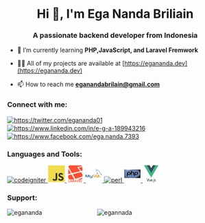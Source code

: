 <h1 align="center">Hi 👋, I'm Ega Nanda Briliain</h1>
<h3 align="center">A passionate backend developer from Indonesia</h3>

- 🌱 I’m currently learning **PHP,JavaScript, and Laravel Fremwork**

- 👨‍💻 All of my projects are available at [https://egananda.dev](https://egananda.dev)

- 📫 How to reach me **eganandabrilain@gmail.com**

<h3 align="left">Connect with me:</h3>
<p align="left">
<a href="https://twitter.com/https://twitter.com/egananda01" target="blank"><img align="center" src="https://raw.githubusercontent.com/rahuldkjain/github-profile-readme-generator/master/src/images/icons/Social/twitter.svg" alt="https://twitter.com/egananda01" height="30" width="40" /></a>
<a href="https://linkedin.com/in/https://www.linkedin.com/in/e-g-a-189943216" target="blank"><img align="center" src="https://raw.githubusercontent.com/rahuldkjain/github-profile-readme-generator/master/src/images/icons/Social/linked-in-alt.svg" alt="https://www.linkedin.com/in/e-g-a-189943216" height="30" width="40" /></a>
<a href="https://fb.com/https://www.facebook.com/ega.nanda.7393" target="blank"><img align="center" src="https://raw.githubusercontent.com/rahuldkjain/github-profile-readme-generator/master/src/images/icons/Social/facebook.svg" alt="https://www.facebook.com/ega.nanda.7393" height="30" width="40" /></a>
</p>

<h3 align="left">Languages and Tools:</h3>
<p align="left"> <a href="https://codeigniter.com" target="_blank" rel="noreferrer"> <img src="https://cdn.worldvectorlogo.com/logos/codeigniter.svg" alt="codeigniter" width="40" height="40"/> </a> <a href="https://developer.mozilla.org/en-US/docs/Web/JavaScript" target="_blank" rel="noreferrer"> <img src="https://raw.githubusercontent.com/devicons/devicon/master/icons/javascript/javascript-original.svg" alt="javascript" width="40" height="40"/> </a> <a href="https://laravel.com/" target="_blank" rel="noreferrer"> <img src="https://raw.githubusercontent.com/devicons/devicon/master/icons/laravel/laravel-plain-wordmark.svg" alt="laravel" width="40" height="40"/> </a> <a href="https://www.mysql.com/" target="_blank" rel="noreferrer"> <img src="https://raw.githubusercontent.com/devicons/devicon/master/icons/mysql/mysql-original-wordmark.svg" alt="mysql" width="40" height="40"/> </a> <a href="https://www.perl.org/" target="_blank" rel="noreferrer"> <img src="https://api.iconify.design/logos-perl.svg" alt="perl" width="40" height="40"/> </a> <a href="https://www.php.net" target="_blank" rel="noreferrer"> <img src="https://raw.githubusercontent.com/devicons/devicon/master/icons/php/php-original.svg" alt="php" width="40" height="40"/> </a> <a href="https://vuejs.org/" target="_blank" rel="noreferrer"> <img src="https://raw.githubusercontent.com/devicons/devicon/master/icons/vuejs/vuejs-original-wordmark.svg" alt="vuejs" width="40" height="40"/> </a> </p>

<h3 align="left">Support:</h3>
<p><a href="https://www.buymeacoffee.com/egananda"> <img align="left" src="https://cdn.buymeacoffee.com/buttons/v2/default-yellow.png" height="50" width="210" alt="egananda" /></a><a href="https://ko-fi.com/egannada"> <img align="left" src="https://cdn.ko-fi.com/cdn/kofi3.png?v=3" height="50" width="210" alt="egannada" /></a></p><br><br>
